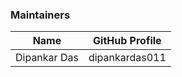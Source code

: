 ### Maintainers

| Name          | GitHub Profile  |
|---------------|-----------------|
| Dipankar Das  | dipankardas011  |

